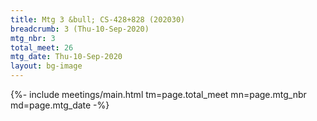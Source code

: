 ```yaml
---
title: Mtg 3 &bull; CS-428+828 (202030)
breadcrumb: 3 (Thu-10-Sep-2020)
mtg_nbr: 3
total_meet: 26
mtg_date: Thu-10-Sep-2020
layout: bg-image
---
```


{%- include meetings/main.html
    tm=page.total_meet
    mn=page.mtg_nbr
    md=page.mtg_date
-%}
